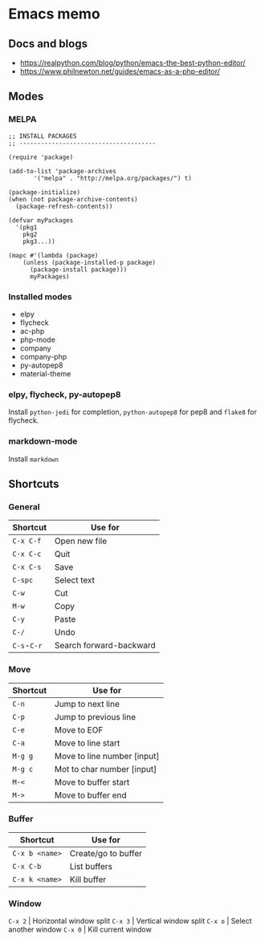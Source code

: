 # Emacs memo

## Docs and blogs

 * https://realpython.com/blog/python/emacs-the-best-python-editor/
 * https://www.philnewton.net/guides/emacs-as-a-php-editor/

## Modes

### MELPA

```
;; INSTALL PACKAGES
;; --------------------------------------

(require 'package)

(add-to-list 'package-archives
       '("melpa" . "http://melpa.org/packages/") t)

(package-initialize)
(when (not package-archive-contents)
  (package-refresh-contents))

(defvar myPackages
  '(pkg1
    pkg2
    pkg3...))

(mapc #'(lambda (package)
    (unless (package-installed-p package)
      (package-install package)))
      myPackages)
```

### Installed modes

 * elpy
 * flycheck
 * ac-php
 * php-mode
 * company
 * company-php
 * py-autopep8
 * material-theme

### elpy, flycheck, py-autopep8

Install `python-jedi` for completion, `python-autopep8` for pep8 and `flake8` for flycheck.

### markdown-mode

Install `markdown`

## Shortcuts

### General

Shortcut   | Use for
-----------|-----------
`C-x C-f`  | Open new file
`C-x C-c`  | Quit
`C-x C-s`  | Save
`C-spc`    | Select text
`C-w`      | Cut
`M-w`      | Copy
`C-y`      | Paste
`C-/`      | Undo
`C-s`-`C-r`| Search forward-backward

### Move

Shortcut   | Use for
-----------|--------------
`C-n`      | Jump to next line
`C-p`      | Jump to previous line
`C-e`   | Move to EOF
`C-a`   | Move to line start
`M-g g` | Move to line number [input]
`M-g c` | Mot to char number [input]
`M-<`   | Move to buffer start
`M->`   | Move to buffer end

### Buffer

Shortcut      | Use for
--------------|-----------------
`C-x b <name>`| Create/go to buffer
`C-x C-b`     | List buffers
`C-x k <name>`| Kill buffer

### Window

`C-x 2` | Horizontal window split
`C-x 3` | Vertical window split
`C-x o` | Select another window
`C-x 0` | Kill current window

